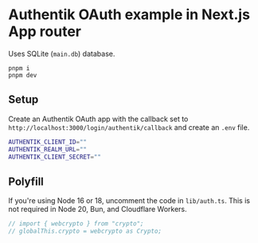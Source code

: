 # Authentik OAuth example in Next.js App router

Uses SQLite (`main.db`) database.

```
pnpm i
pnpm dev
```

## Setup

Create an Authentik OAuth app with the callback set to `http://localhost:3000/login/authentik/callback` and create an `.env` file.

```bash
AUTHENTIK_CLIENT_ID=""
AUTHENTIK_REALM_URL=""
AUTHENTIK_CLIENT_SECRET=""
```

## Polyfill

If you're using Node 16 or 18, uncomment the code in `lib/auth.ts`. This is not required in Node 20, Bun, and Cloudflare Workers.

```ts
// import { webcrypto } from "crypto";
// globalThis.crypto = webcrypto as Crypto;
```
